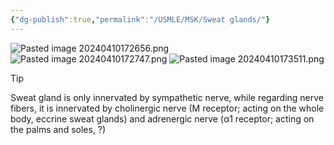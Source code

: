 ```yaml
---
{"dg-publish":true,"permalink":"/USMLE/MSK/Sweat glands/"}
---
```


![Pasted image 20240410172656.png](/img/user/appendix/Pasted%20image%2020240410172656.png)
![Pasted image 20240410172747.png](/img/user/appendix/Pasted%20image%2020240410172747.png)
![Pasted image 20240410173511.png](/img/user/appendix/Pasted%20image%2020240410173511.png)
>[!tip] 
>Sweat gland is only innervated by sympathetic nerve, while regarding nerve fibers, it is innervated by cholinergic nerve (M receptor; acting on the whole body, eccrine sweat glands) and adrenergic nerve (α1 receptor; acting on the palms and soles, ?)
